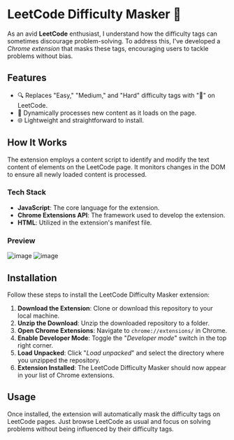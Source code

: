 # LeetCode Difficulty Masker 🚀

As an avid **LeetCode** enthusiast, I understand how the difficulty tags can sometimes discourage problem-solving. To address this, I've developed a _Chrome extension_ that masks these tags, encouraging users to tackle problems without bias.

## Features

- 🔍 Replaces "Easy," "Medium," and "Hard" difficulty tags with "🤔" on LeetCode.
- 🚀 Dynamically processes new content as it loads on the page.
- 🌐 Lightweight and straightforward to install.

## How It Works

The extension employs a content script to identify and modify the text content of elements on the LeetCode page. It monitors changes in the DOM to ensure all newly loaded content is processed.

### Tech Stack

- **JavaScript**: The core language for the extension.
- **Chrome Extensions API**: The framework used to develop the extension.
- **HTML**: Utilized in the extension's manifest file.

### Preview 
![image](https://github.com/shrudex/mask-leetcode/assets/91502997/c6df72ce-e6bb-43c4-95e8-48ae08245144)
![image](https://github.com/shrudex/mask-leetcode/assets/91502997/e57cbe4a-e3a9-4cc6-aeaa-fb5a6ff6f1e0)

## Installation

Follow these steps to install the LeetCode Difficulty Masker extension:

1. **Download the Extension**: Clone or download this repository to your local machine.
2. **Unzip the Download**: Unzip the downloaded repository to a folder.
3. **Open Chrome Extensions**: Navigate to `chrome://extensions/` in Chrome.
4. **Enable Developer Mode**: Toggle the "_Developer mode_" switch in the top right corner.
5. **Load Unpacked**: Click "_Load unpacked_" and select the directory where you unzipped the repository.
6. **Extension Installed**: The LeetCode Difficulty Masker should now appear in your list of Chrome extensions.

## Usage
Once installed, the extension will automatically mask the difficulty tags on LeetCode pages. Just browse LeetCode as usual and focus on solving problems without being influenced by their difficulty tags.

